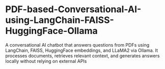 # PDF-based-Conversational-AI-using-LangChain-FAISS-HuggingFace-Ollama
A conversational AI chatbot that answers questions from PDFs using LangChain, FAISS, HuggingFace embeddings, and LLaMA2 via Ollama. It processes documents, retrieves relevant context, and generates answers locally without relying on external APIs
